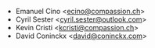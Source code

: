 - Emanuel Cino \<<ecino@compassion.ch>\>
- Cyril Sester \<<cyril.sester@outlook.com>\>
- Kevin Cristi \<<kcristi@compassion.ch>\>
- David Coninckx \<<david@coninckx.com>\>
